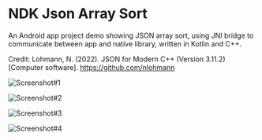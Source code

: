 # NDK Json Array Sort

An Android app project demo showing JSON array sort,
using JNI bridge to communicate between app and native library,
written in Kotlin and C++. 

Credit:
Lohmann, N. (2022). JSON for Modern C++ (Version 3.11.2) [Computer software]. https://github.com/nlohmann

![Screenshot#1](screens/Screenshot_20221021_020857.png)

![Screenshot#2](screens/Screenshot_20221021_020931.png)

![Screenshot#3](screens/Screenshot_20221021_021003.png)

![Screenshot#4](screens/Screenshot_20221021_021036.png)
